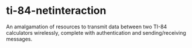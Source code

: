 # ti-84-netinteraction
An amalgamation of resources to transmit data between two TI-84 calculators wirelessly, complete with authentication and sending/receiving messages.
